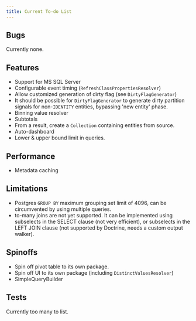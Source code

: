 ```yaml
---
title: Current To-do List
---
```


## Bugs

Currently none.

## Features

* Support for MS SQL Server
* Configurable event timing (`RefreshClassPropertiesResolver`)
* Allow customized generation of dirty flag (see `DirtyFlagGenerator`)
* It should be possible for `DirtyFlagGenerator` to generate dirty partition
  signals for non-`IDENTITY` entities, bypassing 'new entity' phase.
* Binning value resolver
* Subtotals
* From a result, create a `Collection` containing entities from source.
* Auto-dashboard
* Lower & upper bound limit in queries.

## Performance

* Metadata caching

## Limitations

* Postgres `GROUP BY` maximum grouping set limit of 4096, can be circumvented by
  using multiple queries.
* to-many joins are not yet supported. It can be implemented using subselects in
  the SELECT clause (not very efficient), or subselects in the LEFT JOIN clause
  (not supported by Doctrine, needs a custom output walker).

## Spinoffs

* Spin off pivot table to its own package.
* Spin off UI to its own package (including `DistinctValuesResolver`)
* SimpleQueryBuilder

## Tests

Currently too many to list.